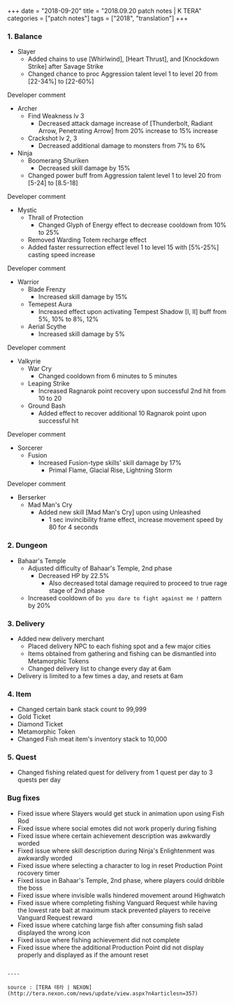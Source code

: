 +++
date = "2018-09-20"
title = "2018.09.20 patch notes | K TERA"
categories = ["patch notes"]
tags = ["2018", "translation"]
+++

### 1. Balance
- Slayer
  - Added chains to use [Whirlwind], [Heart Thrust], and [Knockdown Strike] after Savage Strike
  - Changed chance to proc Aggression talent level 1 to level 20 from [22-34%] to [22-60%]

Developer comment

- Archer
  - Find Weakness lv 3
    - Decreased attack damage increase of [Thunderbolt, Radiant Arrow, Penetrating Arrow] from 20% increase to 15% increase
  - Crackshot lv 2, 3
    - Decreased additional damage to monsters from 7% to 6%
- Ninja
  - Boomerang Shuriken
    - Decreased skill damage by 15%
  - Changed power buff from Aggression talent level 1 to level 20 from [5-24] to [8.5-18]

Developer comment

- Mystic
  - Thrall of Protection
    - Changed Glyph of Energy effect to decrease cooldown from 10% to 25%
  - Removed Warding Totem recharge effect
  - Added faster ressurrection effect level 1 to level 15 with [5%-25%] casting speed increase

Developer comment

- Warrior
  - Blade Frenzy
    - Increased skill damage by 15%
  - Temepest Aura
    - Increased effect upon activating Tempest Shadow [I, II] buff from 5%, 10% to 8%, 12%
  - Aerial Scythe
    - Increased skill damage by 5%

Developer comment

- Valkyrie
  - War Cry
    - Changed cooldown from 6 minutes to 5 minutes
  - Leaping Strike
    - Increased Ragnarok point recovery upon successful 2nd hit from 10 to 20
  - Ground Bash
    - Added effect to recover additional 10 Ragnarok point upon successful hit

Developer comment

- Sorcerer
  - Fusion
    - Increased Fusion-type skills' skill damage by 17%
      - Primal Flame, Glacial Rise, Lightning Storm
      
Developer comment

- Berserker
  - Mad Man's Cry
    - Added new skill [Mad Man's Cry] upon using Unleashed
      - 1 sec invincibility frame effect, increase movement speed by 80 for 4 seconds

### 2. Dungeon
- Bahaar's Temple
  - Adjusted difficulty of Bahaar's Temple, 2nd phase
    - Decreased HP by 22.5%
      - Also decreased total damage required to proceed to true rage stage of 2nd phase
  - Increased cooldown of `Do you dare to fight against me !` pattern by 20%

### 3. Delivery
- Added new delivery merchant
  - Placed delivery NPC to each fishing spot and a few major cities
  - Items obtained from gathering and fishing can be dismantled into Metamorphic Tokens
  - Changed delivery list to change every day at 6am
- Delivery is limited to a few times a day, and resets at 6am

### 4. Item
- Changed certain bank stack count to 99,999
- Gold Ticket
- Diamond Ticket
- Metamorphic Token
- Changed Fish meat item's inventory stack to 10,000

### 5. Quest
- Changed fishing related quest for delivery from 1 quest per day to 3 quests per day

### Bug fixes
- Fixed issue where Slayers would get stuck in animation upon using Fish Rod
- Fixed issue where social emotes did not work properly during fishing
- Fixed issue where certain achievement description was awkwardly worded
- Fixed issue where skill description during Ninja's Enlightenment was awkwardly worded
- Fixed issue where selecting a character to log in reset Production Point rocovery timer
- Fixed issue in Bahaar's Temple, 2nd phase, where players could dribble the boss
- Fixed issue where invisible walls hindered movement around Highwatch
- Fixed issue where completing fishing Vanguard Request while having the lowest rate bait at maximum stack prevented players to receive Vanguard Request reward
- Fixed issue where catching large fish after consuming fish salad displayed the wrong icon
- Fixed issue where fishing achievement did not complete
- Fixed issue where the additional Production Point did not display properly and displayed as if the amount reset
```

----

source : [TERA 테라 | NEXON](http://tera.nexon.com/news/update/view.aspx?n4articlesn=357)
